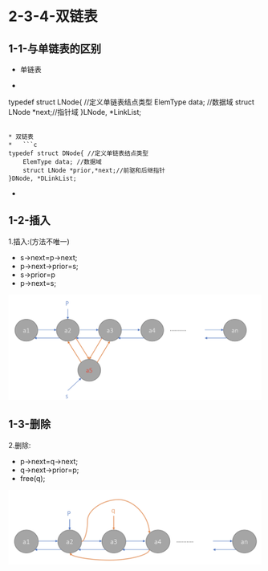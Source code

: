 # 2-3-4-双链表

## 1-1-与单链表的区别

* 单链表
*   ```c
  typedef struct LNode{ //定义单链表结点类型 
      ElemType data; //数据域
      struct LNode *next;//指针域
  }LNode, *LinkList;
  ```

* 双链表
*   ```c
  typedef struct DNode{ //定义单链表结点类型 
      ElemType data; //数据域
      struct LNode *prior,*next;//前驱和后继指针
  }DNode, *DLinkList;
  ```

* 
## 1-2-插入

1.插入:\(方法不唯一\)

* s-&gt;next=p-&gt;next;
* p-&gt;next-&gt;prior=s;
* s-&gt;prior=p
* p-&gt;next=s;

![](../../.gitbook/assets/image%20%28122%29.png)

## 1-3-删除

2.删除:

* p-&gt;next=q-&gt;next;
* q-&gt;next-&gt;prior=p;
* free\(q\);

![](../../.gitbook/assets/image%20%2813%29.png)


